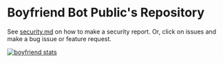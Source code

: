 # Boyfriend Bot Public's Repository
See [security.md](SECURITY.md) on how to make a security report. Or, click on issues and make a bug issue or feature request.

<a href="https://top.gg/bot/487395837610295317" >
  <img src="https://top.gg/api/widget/487395837610295317.svg" alt="boyfriend stats" />
</a>
